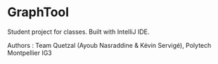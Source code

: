 # GraphTool
Student project for classes. Built with IntelliJ IDE.

Authors : Team Quetzal (Ayoub Nasraddine & Kévin Servigé), Polytech Montpellier IG3
